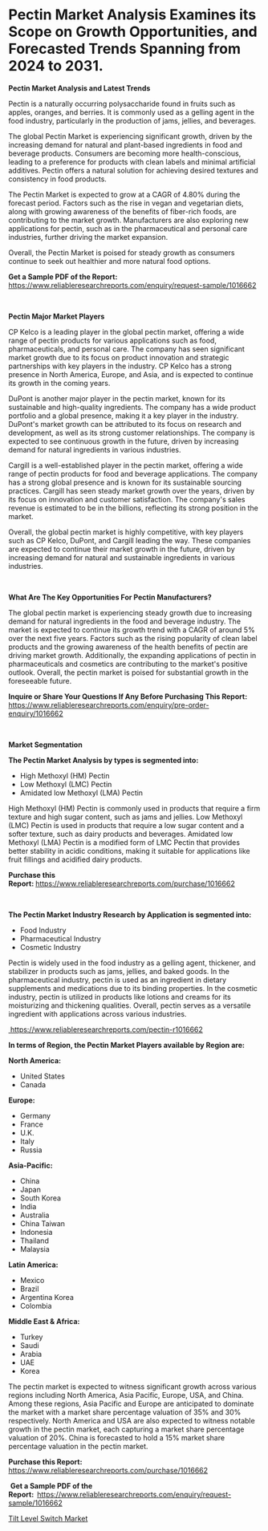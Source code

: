 <p><h1>Pectin Market Analysis Examines its Scope on Growth Opportunities, and Forecasted Trends Spanning from 2024 to 2031.</h1></p><p><strong>Pectin Market Analysis and Latest Trends</strong></p>
<p><p>Pectin is a naturally occurring polysaccharide found in fruits such as apples, oranges, and berries. It is commonly used as a gelling agent in the food industry, particularly in the production of jams, jellies, and beverages.</p><p>The global Pectin Market is experiencing significant growth, driven by the increasing demand for natural and plant-based ingredients in food and beverage products. Consumers are becoming more health-conscious, leading to a preference for products with clean labels and minimal artificial additives. Pectin offers a natural solution for achieving desired textures and consistency in food products.</p><p>The Pectin Market is expected to grow at a CAGR of 4.80% during the forecast period. Factors such as the rise in vegan and vegetarian diets, along with growing awareness of the benefits of fiber-rich foods, are contributing to the market growth. Manufacturers are also exploring new applications for pectin, such as in the pharmaceutical and personal care industries, further driving the market expansion.</p><p>Overall, the Pectin Market is poised for steady growth as consumers continue to seek out healthier and more natural food options.</p></p>
<p><strong>Get a Sample PDF of the Report:&nbsp;</strong> <a href="https://www.reliableresearchreports.com/enquiry/request-sample/1016662">https://www.reliableresearchreports.com/enquiry/request-sample/1016662</a></p>
<p>&nbsp;</p>
<p><strong>Pectin Major Market Players</strong></p>
<p><p>CP Kelco is a leading player in the global pectin market, offering a wide range of pectin products for various applications such as food, pharmaceuticals, and personal care. The company has seen significant market growth due to its focus on product innovation and strategic partnerships with key players in the industry. CP Kelco has a strong presence in North America, Europe, and Asia, and is expected to continue its growth in the coming years.</p><p>DuPont is another major player in the pectin market, known for its sustainable and high-quality ingredients. The company has a wide product portfolio and a global presence, making it a key player in the industry. DuPont's market growth can be attributed to its focus on research and development, as well as its strong customer relationships. The company is expected to see continuous growth in the future, driven by increasing demand for natural ingredients in various industries.</p><p>Cargill is a well-established player in the pectin market, offering a wide range of pectin products for food and beverage applications. The company has a strong global presence and is known for its sustainable sourcing practices. Cargill has seen steady market growth over the years, driven by its focus on innovation and customer satisfaction. The company's sales revenue is estimated to be in the billions, reflecting its strong position in the market.</p><p>Overall, the global pectin market is highly competitive, with key players such as CP Kelco, DuPont, and Cargill leading the way. These companies are expected to continue their market growth in the future, driven by increasing demand for natural and sustainable ingredients in various industries.</p></p>
<p>&nbsp;</p>
<p><strong>What Are The Key Opportunities For Pectin Manufacturers?</strong></p>
<p><p>The global pectin market is experiencing steady growth due to increasing demand for natural ingredients in the food and beverage industry. The market is expected to continue its growth trend with a CAGR of around 5% over the next five years. Factors such as the rising popularity of clean label products and the growing awareness of the health benefits of pectin are driving market growth. Additionally, the expanding applications of pectin in pharmaceuticals and cosmetics are contributing to the market's positive outlook. Overall, the pectin market is poised for substantial growth in the foreseeable future.</p></p>
<p><strong>Inquire or Share Your Questions If Any Before Purchasing This Report:</strong> <a href="https://www.reliableresearchreports.com/enquiry/pre-order-enquiry/1016662">https://www.reliableresearchreports.com/enquiry/pre-order-enquiry/1016662</a></p>
<p>&nbsp;</p>
<p><strong>Market Segmentation</strong></p>
<p><strong>The Pectin Market Analysis by types is segmented into:</strong></p>
<p><ul><li>High Methoxyl (HM) Pectin</li><li>Low Methoxyl (LMC) Pectin</li><li>Amidated low Methoxyl (LMA) Pectin</li></ul></p>
<p><p>High Methoxyl (HM) Pectin is commonly used in products that require a firm texture and high sugar content, such as jams and jellies. Low Methoxyl (LMC) Pectin is used in products that require a low sugar content and a softer texture, such as dairy products and beverages. Amidated low Methoxyl (LMA) Pectin is a modified form of LMC Pectin that provides better stability in acidic conditions, making it suitable for applications like fruit fillings and acidified dairy products.</p></p>
<p><strong>Purchase this Report:&nbsp;</strong><a href="https://www.reliableresearchreports.com/purchase/1016662">https://www.reliableresearchreports.com/purchase/1016662</a></p>
<p>&nbsp;</p>
<p><strong>The Pectin Market Industry Research by Application is segmented into:</strong></p>
<p><ul><li>Food Industry</li><li>Pharmaceutical Industry</li><li>Cosmetic Industry</li></ul></p>
<p><p>Pectin is widely used in the food industry as a gelling agent, thickener, and stabilizer in products such as jams, jellies, and baked goods. In the pharmaceutical industry, pectin is used as an ingredient in dietary supplements and medications due to its binding properties. In the cosmetic industry, pectin is utilized in products like lotions and creams for its moisturizing and thickening qualities. Overall, pectin serves as a versatile ingredient with applications across various industries.</p></p>
<p><a href="https://www.reliableresearchreports.com/pectin-r1016662">&nbsp;https://www.reliableresearchreports.com/pectin-r1016662</a></p>
<p><strong>In terms of Region, the Pectin Market Players available by Region are:</strong></p>
<p>
    <p> <strong> North America: </strong>
        <ul>
            <li>United States</li>
            <li>Canada</li>
        </ul>
        </p> 
    <p> <strong> Europe: </strong>
        <ul>
            <li>Germany</li>
            <li>France</li>
            <li>U.K.</li>
            <li>Italy</li>
            <li>Russia</li>
        </ul>
        </p> 
    <p> <strong> Asia-Pacific: </strong>
        <ul>
            <li>China</li>
            <li>Japan</li>
            <li>South Korea</li>
            <li>India</li>
            <li>Australia</li>
            <li>China Taiwan</li>
            <li>Indonesia</li>
            <li>Thailand</li>
            <li>Malaysia</li>
        </ul>
        </p> 
    <p> <strong> Latin America: </strong>
        <ul>
            <li>Mexico</li>
            <li>Brazil</li>
            <li>Argentina Korea</li>
            <li>Colombia</li>
        </ul>
        </p> 
    <p> <strong> Middle East & Africa: </strong>
        <ul>
            <li>Turkey</li>
            <li>Saudi</li>
            <li>Arabia</li>
            <li>UAE</li>
            <li>Korea</li>
        </ul>
    </p>
    </p>
<p><p>The pectin market is expected to witness significant growth across various regions including North America, Asia Pacific, Europe, USA, and China. Among these regions, Asia Pacific and Europe are anticipated to dominate the market with a market share percentage valuation of 35% and 30% respectively. North America and USA are also expected to witness notable growth in the pectin market, each capturing a market share percentage valuation of 20%. China is forecasted to hold a 15% market share percentage valuation in the pectin market.</p></p>
<p><strong>Purchase this Report: </strong><a href="https://www.reliableresearchreports.com/purchase/1016662">https://www.reliableresearchreports.com/purchase/1016662</a></p>
<p>&nbsp;<strong>Get a Sample PDF of the Report:&nbsp;&nbsp;</strong><a href="https://www.reliableresearchreports.com/enquiry/request-sample/1016662">https://www.reliableresearchreports.com/enquiry/request-sample/1016662</a></p>
<p><strong></strong></p>
<p><p><a href="https://github.com/khlifeservices/Market-Research-Report-List-1/blob/main/tilt-level-switch-market.md">Tilt Level Switch Market</a></p></p>